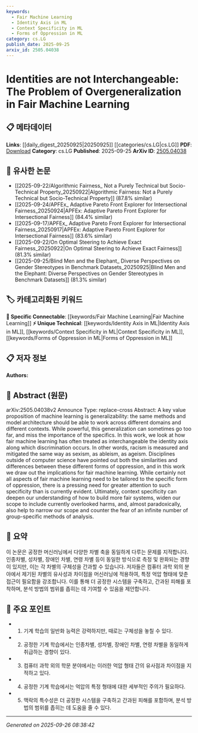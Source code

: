 ```yaml
---
keywords:
  - Fair Machine Learning
  - Identity Axis in ML
  - Context Specificity in ML
  - Forms of Oppression in ML
category: cs.LG
publish_date: 2025-09-25
arxiv_id: 2505.04038
---
```


<!-- KEYWORD_LINKING_METADATA:
{
  "processed_timestamp": "2025-09-26T08:38:42.849729",
  "vocabulary_version": "1.0",
  "selected_keywords": [
    "Fair Machine Learning",
    "Identity Axis in ML",
    "Context Specificity in ML",
    "Forms of Oppression in ML"
  ],
  "rejected_keywords": [],
  "similarity_scores": {
    "Fair Machine Learning": 0.85,
    "Identity Axis in ML": 0.8,
    "Context Specificity in ML": 0.78,
    "Forms of Oppression in ML": 0.77
  },
  "extraction_method": "AI_prompt_based",
  "budget_applied": true,
  "candidates_json": {
    "candidates": [
      {
        "surface": "fair machine learning",
        "canonical": "Fair Machine Learning",
        "aliases": [
          "fairness in ML",
          "equitable ML"
        ],
        "category": "specific_connectable",
        "rationale": "This concept is central to the paper's discussion on addressing discrimination in machine learning.",
        "novelty_score": 0.65,
        "connectivity_score": 0.78,
        "specificity_score": 0.82,
        "link_intent_score": 0.85
      },
      {
        "surface": "identity axis",
        "canonical": "Identity Axis in ML",
        "aliases": [
          "identity factors",
          "identity dimensions"
        ],
        "category": "unique_technical",
        "rationale": "The paper introduces this as a critical factor in understanding discrimination across different identities in ML.",
        "novelty_score": 0.72,
        "connectivity_score": 0.65,
        "specificity_score": 0.88,
        "link_intent_score": 0.8
      },
      {
        "surface": "context specificity",
        "canonical": "Context Specificity in ML",
        "aliases": [
          "contextual adaptation",
          "context-aware ML"
        ],
        "category": "unique_technical",
        "rationale": "Highlighting the need for context-specific approaches in ML can improve fairness and reduce overlooked harms.",
        "novelty_score": 0.68,
        "connectivity_score": 0.7,
        "specificity_score": 0.85,
        "link_intent_score": 0.78
      },
      {
        "surface": "forms of oppression",
        "canonical": "Forms of Oppression in ML",
        "aliases": [
          "oppression types",
          "discrimination forms"
        ],
        "category": "unique_technical",
        "rationale": "Understanding different forms of oppression is crucial for developing fair ML systems.",
        "novelty_score": 0.66,
        "connectivity_score": 0.67,
        "specificity_score": 0.8,
        "link_intent_score": 0.77
      }
    ],
    "ban_list_suggestions": [
      "generalizability",
      "model architecture",
      "domains",
      "contexts"
    ]
  },
  "decisions": [
    {
      "candidate_surface": "fair machine learning",
      "resolved_canonical": "Fair Machine Learning",
      "decision": "linked",
      "scores": {
        "novelty": 0.65,
        "connectivity": 0.78,
        "specificity": 0.82,
        "link_intent": 0.85
      }
    },
    {
      "candidate_surface": "identity axis",
      "resolved_canonical": "Identity Axis in ML",
      "decision": "linked",
      "scores": {
        "novelty": 0.72,
        "connectivity": 0.65,
        "specificity": 0.88,
        "link_intent": 0.8
      }
    },
    {
      "candidate_surface": "context specificity",
      "resolved_canonical": "Context Specificity in ML",
      "decision": "linked",
      "scores": {
        "novelty": 0.68,
        "connectivity": 0.7,
        "specificity": 0.85,
        "link_intent": 0.78
      }
    },
    {
      "candidate_surface": "forms of oppression",
      "resolved_canonical": "Forms of Oppression in ML",
      "decision": "linked",
      "scores": {
        "novelty": 0.66,
        "connectivity": 0.67,
        "specificity": 0.8,
        "link_intent": 0.77
      }
    }
  ]
}
-->

# Identities are not Interchangeable: The Problem of Overgeneralization in Fair Machine Learning

## 📋 메타데이터

**Links**: [[daily_digest_20250925|20250925]] [[categories/cs.LG|cs.LG]]
**PDF**: [Download](https://arxiv.org/pdf/2505.04038.pdf)
**Category**: cs.LG
**Published**: 2025-09-25
**ArXiv ID**: [2505.04038](https://arxiv.org/abs/2505.04038)

## 🔗 유사한 논문
- [[2025-09-22/Algorithmic Fairness_ Not a Purely Technical but Socio-Technical Property_20250922|Algorithmic Fairness: Not a Purely Technical but Socio-Technical Property]] (87.8% similar)
- [[2025-09-24/APFEx_ Adaptive Pareto Front Explorer for Intersectional Fairness_20250924|APFEx: Adaptive Pareto Front Explorer for Intersectional Fairness]] (84.4% similar)
- [[2025-09-17/APFEx_ Adaptive Pareto Front Explorer for Intersectional Fairness_20250917|APFEx: Adaptive Pareto Front Explorer for Intersectional Fairness]] (83.6% similar)
- [[2025-09-22/On Optimal Steering to Achieve Exact Fairness_20250922|On Optimal Steering to Achieve Exact Fairness]] (81.3% similar)
- [[2025-09-25/Blind Men and the Elephant_ Diverse Perspectives on Gender Stereotypes in Benchmark Datasets_20250925|Blind Men and the Elephant: Diverse Perspectives on Gender Stereotypes in Benchmark Datasets]] (81.3% similar)

## 🏷️ 카테고리화된 키워드
**🔗 Specific Connectable**: [[keywords/Fair Machine Learning|Fair Machine Learning]]
**⚡ Unique Technical**: [[keywords/Identity Axis in ML|Identity Axis in ML]], [[keywords/Context Specificity in ML|Context Specificity in ML]], [[keywords/Forms of Oppression in ML|Forms of Oppression in ML]]

## 📋 저자 정보

**Authors:** 

## 📄 Abstract (원문)

arXiv:2505.04038v2 Announce Type: replace-cross 
Abstract: A key value proposition of machine learning is generalizability: the same methods and model architecture should be able to work across different domains and different contexts. While powerful, this generalization can sometimes go too far, and miss the importance of the specifics. In this work, we look at how fair machine learning has often treated as interchangeable the identity axis along which discrimination occurs. In other words, racism is measured and mitigated the same way as sexism, as ableism, as ageism. Disciplines outside of computer science have pointed out both the similarities and differences between these different forms of oppression, and in this work we draw out the implications for fair machine learning. While certainly not all aspects of fair machine learning need to be tailored to the specific form of oppression, there is a pressing need for greater attention to such specificity than is currently evident. Ultimately, context specificity can deepen our understanding of how to build more fair systems, widen our scope to include currently overlooked harms, and, almost paradoxically, also help to narrow our scope and counter the fear of an infinite number of group-specific methods of analysis.

## 📝 요약

이 논문은 공정한 머신러닝에서 다양한 차별 축을 동일하게 다루는 문제를 지적합니다. 인종차별, 성차별, 장애인 차별, 연령 차별 등이 동일한 방식으로 측정 및 완화되는 경향이 있지만, 이는 각 차별의 구체성을 간과할 수 있습니다. 저자들은 컴퓨터 과학 외의 분야에서 제기된 차별의 유사성과 차이점을 머신러닝에 적용하여, 특정 억압 형태에 맞춘 접근이 필요함을 강조합니다. 이를 통해 더 공정한 시스템을 구축하고, 간과된 피해를 포착하며, 분석 방법의 범위를 좁히는 데 기여할 수 있음을 제안합니다.

## 🎯 주요 포인트

- 1. 기계 학습의 일반화 능력은 강력하지만, 때로는 구체성을 놓칠 수 있다.
- 2. 공정한 기계 학습에서는 인종차별, 성차별, 장애인 차별, 연령 차별을 동일하게 취급하는 경향이 있다.
- 3. 컴퓨터 과학 외의 학문 분야에서는 이러한 억압 형태 간의 유사점과 차이점을 지적하고 있다.
- 4. 공정한 기계 학습에서는 억압의 특정 형태에 대한 세부적인 주의가 필요하다.
- 5. 맥락의 특수성은 더 공정한 시스템을 구축하고 간과된 피해를 포함하며, 분석 방법의 범위를 좁히는 데 도움을 줄 수 있다.


---

*Generated on 2025-09-26 08:38:42*
